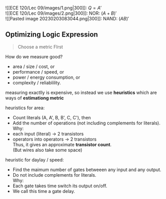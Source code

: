 ![[ECE 120/Lec 09/images/1.png|300]]: $Q=A'$  
![[ECE 120/Lec 09/images/2.png|300]]: NOR: $(A+B)'$  
![[Pasted image 20230203083044.png|300]]: NAND: $(AB)'$  

## Optimizing Logic Expression
> Choose a metric FIrst  

How do we measure good?  
- area / size / cost,                     or  
- performance / speed,              or
- power / energy consumption, or  
- complexity / reliablility.

measuring exactlly is expensive, so instead we use **heuristics** which are ways of **estimationg metric**  

heuristics for area:  
- Count literals (A, A', B, B', C, C'),  then  
- Add the number of operations (not including complements for literals).  
Why:  
- each input (literal) -> 2 transistors  
- operators into operators -> 2 transistors  
Thus, it gives an approximate **transistor count**.  
(But wires also take some space)  

heuristic for daylay / speed:  
- Find the maimum number of gates betweeen any input and any output.  
- Do not include complements for literals.  
Why:  
- Each gate takes time switch its output on/off.  
- We call this time a gate delay.  
